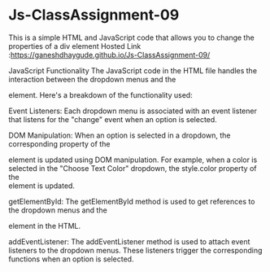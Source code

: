 # Js-ClassAssignment-09
 
 This is a simple HTML and JavaScript code that allows you to change the properties of a div element
Hosted Link :https://ganeshdhaygude.github.io/Js-ClassAssignment-09/

JavaScript Functionality
The JavaScript code in the HTML file handles the interaction between the dropdown menus and the <div> element. Here's a breakdown of the functionality used:

Event Listeners: Each dropdown menu is associated with an event listener that listens for the "change" event when an option is selected.

DOM Manipulation: When an option is selected in a dropdown, the corresponding property of the <div> element is updated using DOM manipulation. For example, when a color is selected in the "Choose Text Color" dropdown, the style.color property of the <div> element is updated.

getElementById: The getElementById method is used to get references to the dropdown menus and the <div> element in the HTML.

addEventListener: The addEventListener method is used to attach event listeners to the dropdown menus. These listeners trigger the corresponding functions when an option is selected.
